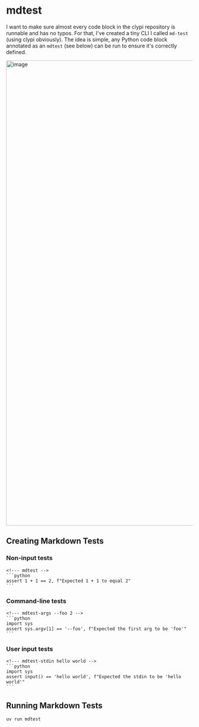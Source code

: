 # mdtest

I want to make sure almost every code block in the clypi repository is runnable and has no typos. For that,
 I've created a tiny CLI I called `md-test` (using clypi obviously). The idea is simple, any Python code block annotated as an `mdtest` (see below) can be run to ensure it's correctly defined.

<img width="1252" alt="image" src="https://github.com/user-attachments/assets/8089b378-eff0-4a8a-aab6-d06e78f26da8" />


## Creating Markdown Tests


### Non-input tests
````
<!--- mdtest -->
```python
assert 1 + 1 == 2, f"Expected 1 + 1 to equal 2"
```
````

### Command-line tests
````
<!--- mdtest-args --foo 2 -->
```python
import sys
assert sys.argv[1] == '--foo', f"Expected the first arg to be 'foo'"
```
````

### User input tests
````
<!--- mdtest-stdin hello world -->
```python
import sys
assert input() == 'hello world', f"Expected the stdin to be 'hello world'"
```
````

## Running Markdown Tests

```
uv run mdtest
```

